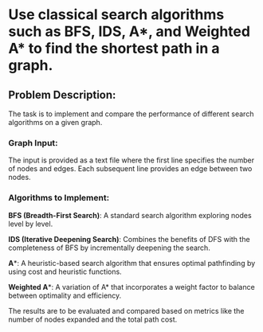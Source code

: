 # Use classical search algorithms such as BFS, IDS, A*, and Weighted A* to find the shortest path in a graph.

## Problem Description:
The task is to implement and compare the performance of different search algorithms on a given graph.
### Graph Input:
The input is provided as a text file where the first line specifies the number of nodes and edges. Each subsequent line provides an edge between two nodes.
### Algorithms to Implement:
**BFS (Breadth-First Search)**: A standard search algorithm exploring nodes level by level.

**IDS (Iterative Deepening Search)**: Combines the benefits of DFS with the completeness of BFS by incrementally deepening the search.

**A***: A heuristic-based search algorithm that ensures optimal pathfinding by using cost and heuristic functions.

**Weighted A***: A variation of A* that incorporates a weight factor to balance between optimality and efficiency.

The results are to be evaluated and compared based on metrics like the number of nodes expanded and the total path cost.
